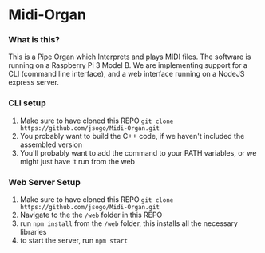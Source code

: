 # Midi-Organ
### What is this?
This is a Pipe Organ which Interprets and plays MIDI files. The software is running on a Raspberry Pi 3 Model B. 
We are implementing support for a CLI (command line interface), and a web interface running on a NodeJS express server. 


### CLI setup
1. Make sure to have cloned this REPO `git clone https://github.com/jsogo/Midi-Organ.git`
2. You probably want to build the C++ code, if we haven't included the assembled version
3. You'll probably want to add the command to your PATH variables, or we might just have it run from the web

### Web Server Setup
1. Make sure to have cloned this REPO `git clone https://github.com/jsogo/Midi-Organ.git`
2. Navigate to the the `/web` folder in this REPO
3. run `npm install` from the `/web` folder, this installs all the necessary libraries
4. to start the server, run `npm start`

